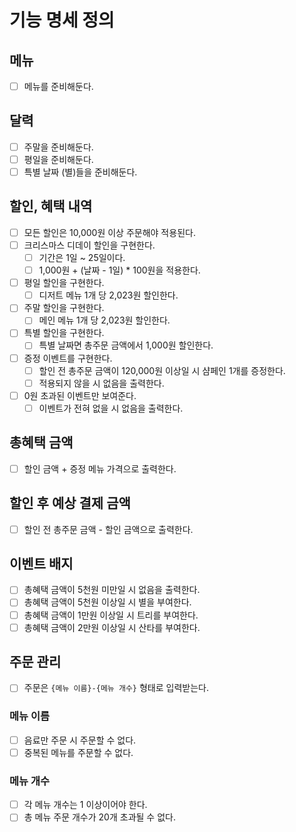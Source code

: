 # 기능 명세 정의
## 메뉴
- [ ] 메뉴를 준비해둔다.
## 달력
- [ ] 주말을 준비해둔다.
- [ ] 평일을 준비해둔다.
- [ ] 특별 날짜 (별)들을 준비해둔다.
## 할인, 혜택 내역
- [ ] 모든 할인은 10,000원 이상 주문해야 적용된다.
- [ ] 크리스마스 디데이 할인을 구현한다.
  - [ ] 기간은 1일 ~ 25일이다.
  - [ ] 1,000원 + (날짜 - 1일) * 100원을 적용한다.
- [ ] 평일 할인을 구현한다.
  - [ ] 디저트 메뉴 1개 당 2,023원 할인한다.
- [ ] 주말 할인을 구현한다.
  - [ ] 메인 메뉴 1개 당 2,023원 할인한다.
- [ ] 특별 할인을 구현한다.
  - [ ] 특별 날짜면 총주문 금액에서 1,000원 할인한다.
- [ ] 증정 이벤트를 구현한다.
  - [ ] 할인 전 총주문 금액이 120,000원 이상일 시 샴페인 1개를 증정한다.
  - [ ] 적용되지 않을 시 없음을 출력한다.
- [ ] 0원 초과된 이벤트만 보여준다.
  - [ ] 이벤트가 전혀 없을 시 없음을 출력한다.
## 총혜택 금액
- [ ] 할인 금액 + 증정 메뉴 가격으로 출력한다.
## 할인 후 예상 결제 금액
- [ ] 할인 전 총주문 금액 - 할인 금액으로 출력한다.
## 이벤트 배지
- [ ] 총혜택 금액이 5천원 미만일 시 없음을 출력한다.
- [ ] 총혜택 금액이 5천원 이상일 시 별을 부여한다.
- [ ] 총혜택 금액이 1만원 이상일 시 트리를 부여한다.
- [ ] 총혜택 금액이 2만원 이상일 시 산타를 부여한다.
## 주문 관리
- [ ] 주문은 `{메뉴 이름}-{메뉴 개수}` 형태로 입력받는다.
### 메뉴 이름
- [ ] 음료만 주문 시 주문할 수 없다.
- [ ] 중복된 메뉴를 주문할 수 없다.
### 메뉴 개수
- [ ] 각 메뉴 개수는 1 이상이어야 한다.
- [ ] 총 메뉴 주문 개수가 20개 초과될 수 없다.
